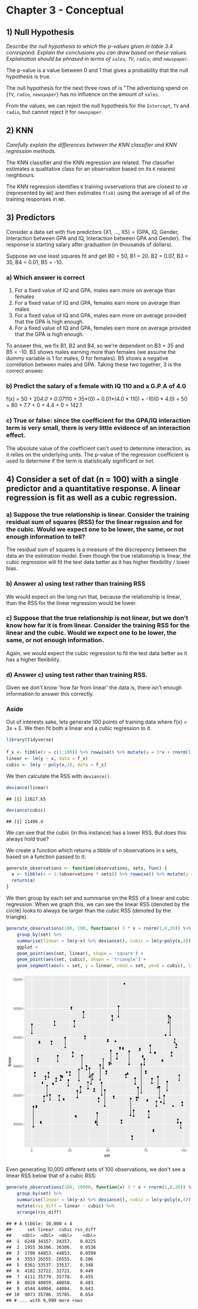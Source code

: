 # Chapter 3 - Conceptual

## 1) Null Hypothesis

*Describe the null hypothesis to which the p-values given in table 3.4 correspond. Explain the conclusions you can draw based on these values. Explaination should be phrased in terms of `sales`, `TV`, `radio`, and `newspaper`.*

The p-value is a value between 0 and 1 that gives a probability that the null hypothesis is true. 

The null hypothesis for the next three rows of is "The advertising spend on {`TV`, `radio`, `newspaper`} has no influence on the amount of `sales`.

From the values, we can reject the null hypothesis for the `Intercept`, `TV` and `radio`, but cannot reject it for `newspaper`.

## 2) KNN

*Carefully explain the differences between the KNN classifier and KNN regression methods.*

The KNN classifier and the KNN regression are related. The classifier estimates a qualitative class for an observation based on its `K` nearest neighbours.

The KNN regression identifies `K` training ovservations that are closest to `x0` (represented by `N0`) and then estimates `f(x0)` using the average of all of the training responses in `N0`.



## 3) Predictors

Consider a data set with five predictors {X1, ..., X5} = (GPA, IQ, Gender, Interaction between GPA and IQ, Interaction between GPA and Gender). The response is starting salary after graduation (in thousands of dollars).

Suppose we use least squares fit and get B0 = 50, B1 = 20. B2 = 0.07, B3 = 35, B4 = 0.01, B5 = -10.

### a) Which answer is correct

1)  For a fixed value of IQ and GPA, males earn more on average than females
2)  For a fixed value of IQ and GPA, females earn more on average than males
3)  For a fixed value of IQ and GPA, males earn more on average provided that the GPA is high enough.
4)  For a fixed value of IQ and GPA, females earn more on average provided that the GPA is high enough.

To answer this, we fix B1, B2 and B4, so we're dependent on B3 = 35 and B5 = -10. B3 shows males earning more than females (we assume the dummy variable is 1 for males, 0 for females). B5 shows a negative correllation between males and GPA. Taking these two together, 3 is the correct answer.

### b) Predict the salary of a female with IQ 110 and a G.P.A of 4.0

f(x)    = 50 + 20*4.0 + 0.07*110 + 35*(0) + 0.01*(4.0 * 110) + -10(0 * 4.0)
        = 50 + 80 + 7.7 + 0 + 4.4 + 0
        = 142.1

### c) True or false: since the coefficient for the GPA/IQ interaction term is very small, there is very little evidence of an interaction effect.

The absolute value of the coefficient can't used to determine interaction, as it relies on the underlying units. The p-value of the regression coefficient is used to determine if the term is statistically significant or not.

## 4) Consider a set of dat (n = 100) with a single predictor and a quantitative response. A linear regression is fit as well as a cubic regression.

### a) Suppose the true relationship is linear. Consider the training residual sum of squares (RSS) for the linear regssion and for the cubic. Would we expect one to be lower, the same, or not enough information to tell?

The residual sum of squares is a measure of the discrepency between the data an the estimation model. Even though the true relationship is linear, the cubic regression will fit the test data better as it has higher flexibility / lower bias. 

### b) Answer a) using test rather than training RSS

We would expect on the long run that, because the relationship is linear, than the RSS for the linear regression would be lower.

### c) Suppose that the true relationship is not linear, but we don't know how far it is from linear. Consider the training RSS for the linear and the cubic. Would we expect one to be lower, the same, or not enough information.

Again, we would expect the cubic regression to fit the test data better as it has a higher flexibility.

### d) Answer c) using test rather than training RSS.

Given we don't know 'how far from linear' the data is, there isn't enough information to answer this correctly.

### Aside

Out of interests sake, lets generate 100 points of training data where f(x) = 3x + E. We then fit both a linear and a cubic regression to it. 


```r
library(tidyverse)

f_x <- tibble(x = c(1:100)) %>% rowwise() %>% mutate(y = 3*x + rnorm(1, 0, 10))
linear <- lm(y ~ x, data = f_x)
cubic <- lm(y ~ poly(x,3), data = f_x)
```
We then calculate the RSS with `deviance()`.

```r
deviance(linear)
```

```
## [1] 11627.65
```

```r
deviance(cubic)
```

```
## [1] 11496.4
```

We can see that the cubic (in this instance) has a lower RSS. But does this always hold true?

We create a function which returns a tibble of n observations in s sets, based on a function passed to it:


```r
generate_observations <- function(observations, sets, func) {
  a <- tibble(x = 1:(observations * sets)) %>% rowwise() %>% mutate(y = func(x), set = x %% sets)
  return(a)
}
```

We then group by each set and summarise on the RSS of a linear and cubic regression. When we graph this, we can see the linear RSS (denoted by the circle) looks to always be larger than the cubic RSS (denoted by the triangle).

```r
generate_observations(100, 100, function(x) 3 * x + rnorm(1,0,20)) %>% 
    group_by(set) %>% 
    summarise(linear = lm(y~x) %>% deviance(), cubic = lm(y~poly(x,3)) %>% deviance()) %>% 
    ggplot + 
    geom_point(aes(set, linear), shape = 'square') + 
    geom_point(aes(set, cubic), shape = 'triangle') + 
    geom_segment(aes(x = set, y = linear, xend = set, yend = cubic), lineend = 'butt')
```

![plot of chunk linear_cubic_deviance](figure/linear_cubic_deviance-1.png)

Even generating 10,000 different sets of 100 observations, we don't see a linear RSS below that of a cubic RSS:


```r
generate_observations(100, 10000, function(x) 3 * x + rnorm(1,0,20)) %>% 
    group_by(set) %>% 
    summarise(linear = lm(y~x) %>% deviance(), cubic = lm(y~poly(x,3)) %>% deviance()) %>% 
    mutate(rss_diff = linear - cubic) %>% 
    arrange(rss_diff)
```

```
## # A tibble: 10,000 x 4
##      set linear  cubic rss_diff
##    <dbl>  <dbl>  <dbl>    <dbl>
##  1  6248 34357. 34357.   0.0225
##  2  1955 36306. 36306.   0.0536
##  3  1708 44853. 44853.   0.0590
##  4  3553 26555. 26555.   0.206 
##  5  8361 33537. 33537.   0.348 
##  6  4182 32722. 32721.   0.449 
##  7  4111 35779. 35778.   0.455 
##  8  8028 40059. 40058.   0.483 
##  9  4544 44004. 44004.   0.643 
## 10  9073 35786. 35785.   0.654 
## # ... with 9,990 more rows
```

